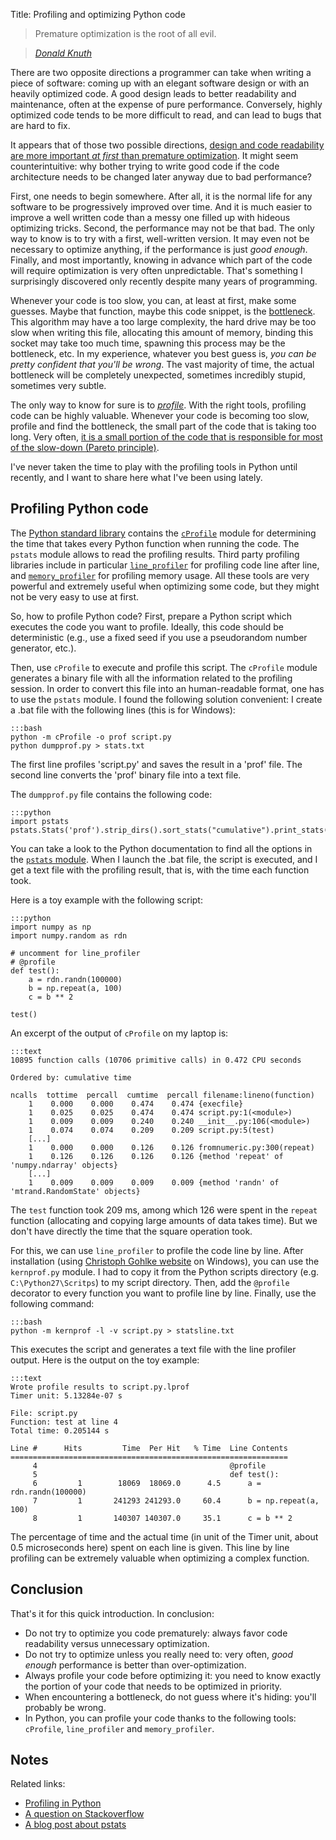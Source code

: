 Title: Profiling and optimizing Python code

> Premature optimization is the root of all evil.

> [_Donald Knuth_](http://en.wikipedia.org/wiki/Donald_Knuth)

There are two opposite directions a programmer can take when writing a piece
of software: coming up with an elegant software design or with an heavily 
optimized code. A good design leads to better readability and maintenance, 
often at the expense of pure performance. Conversely, highly optimized code
tends to be more difficult to read, and can lead to bugs that are hard to
fix.

<!-- PELICAN_END_SUMMARY -->

It appears that of those two possible directions, [design and code 
readability are more important _at first_ than premature
optimization](http://en.wikipedia.org/wiki/Program_optimization#When_to_optimize). 
It might seem counterintuitive: why bother trying to write good code if the
code architecture needs to be changed later anyway due to bad performance?

First, one needs to begin somewhere. After all, it is the normal life for
any software to be progressively improved over time. And it is much easier to
improve a well written code than a messy one filled up with hideous optimizing
tricks. Second, the performance may not be that bad. The only way to know is to
try with a first, well-written version. It may even not be necessary to 
optimize anything, if the performance is just _good enough_.
Finally, and most importantly, knowing in advance which part of the code will 
require optimization is very often unpredictable.
That's something I surprisingly discovered only recently despite many years
of programming.

Whenever your code is too slow, you can, at least at first, make some guesses.
Maybe that function, maybe this code snippet, is the
[bottleneck](http://en.wikipedia.org/wiki/Bottleneck_(engineering)#Engineering). 
This
algorithm may have a too large complexity, the hard drive may be too slow when
writing this file, allocating this amount of memory, binding this socket may 
take too much time, spawning this process may be the bottleneck, etc. In my
experience, whatever you best guess is, _you can be pretty confident that 
you'll be wrong_. The vast majority of time, the actual bottleneck will be
completely unexpected, sometimes incredibly stupid, sometimes very subtle.

The only way to know for sure is to 
[_profile_](http://en.wikipedia.org/wiki/Profiling_(computer_programming)). 
With the right tools, profiling
code can be highly valuable. Whenever your code is becoming too slow, profile
and find the bottleneck, the small part of the code that is taking too long.
Very often, [it is a small portion of the code that is responsible for 
most of the slow-down (Pareto 
principle)](http://en.wikipedia.org/wiki/Program_optimization#Bottlenecks).

I've never taken the time to play with the profiling tools in Python until
recently, and I want to share here what I've been using lately.

Profiling Python code
---------------------

The [Python standard library](http://docs.python.org/library/) contains the 
[`cProfile`](http://docs.python.org/library/profile.html) module for determining
the time that takes every Python function when running the code. The
`pstats` module allows to read the profiling results. Third party profiling
libraries include in particular 
[`line_profiler`](http://packages.python.org/line_profiler/) 
for profiling code line after 
line, and 
[`memory_profiler`](http://pypi.python.org/pypi/memory_profiler) 
for profiling memory usage. All these tools are
very powerful and extremely useful when optimizing some code, but they might not
be very easy to use at first.

So, how to profile Python code? First, prepare a Python script which executes
the code you want to profile. Ideally, this code should be deterministic
(e.g., use a fixed seed if you use a pseudorandom number generator, etc.).

Then, use `cProfile` to execute and profile this script. The `cProfile` module
generates a binary file with all the information related to the profiling
session.
In order to convert this file into an human-readable format, one has to use the
`pstats` module. I found the following solution convenient: I create a .bat file
with the following lines (this is for Windows):

    :::bash
    python -m cProfile -o prof script.py
    python dumpprof.py > stats.txt

The first line profiles 'script.py' and saves the result in a 'prof' file.
The second line converts the 'prof' binary file into a text file.
    
The `dumpprof.py` file contains the following code:

    :::python
    import pstats
    pstats.Stats('prof').strip_dirs().sort_stats("cumulative").print_stats()

You can take a look to the Python documentation to find all the options
in the
[`pstats` module](http://docs.python.org/library/profile.html#pstats.Stats). 
When I launch the .bat file, the script is executed,
and I get a text file with the profiling result, that is, with the time 
each function took.

Here is a toy example with the following script:

    :::python
    import numpy as np
    import numpy.random as rdn

    # uncomment for line_profiler
    # @profile
    def test():
        a = rdn.randn(100000)
        b = np.repeat(a, 100)
        c = b ** 2

    test()

An excerpt of the output of `cProfile` on my laptop is:
    
    :::text
    10895 function calls (10706 primitive calls) in 0.472 CPU seconds
    
    Ordered by: cumulative time
    
    ncalls  tottime  percall  cumtime  percall filename:lineno(function)
        1    0.000    0.000    0.474    0.474 {execfile}
        1    0.025    0.025    0.474    0.474 script.py:1(<module>)
        1    0.009    0.009    0.240    0.240 __init__.py:106(<module>)
        1    0.074    0.074    0.209    0.209 script.py:5(test)
        [...]
        1    0.000    0.000    0.126    0.126 fromnumeric.py:300(repeat)
        1    0.126    0.126    0.126    0.126 {method 'repeat' of 'numpy.ndarray' objects}
        [...]
        1    0.009    0.009    0.009    0.009 {method 'randn' of 'mtrand.RandomState' objects}

The `test` function took 209 ms, among which 126 were spent in the `repeat`
function (allocating and copying large amounts of data takes time). But
we don't have directly the time that the square operation took.

For this,
we can use `line_profiler` to profile the code line by line. 
After installation (using 
[Christoph Gohlke website](http://www.lfd.uci.edu/~gohlke/pythonlibs/)
on Windows), you can use the `kernprof.py` module. I had to copy it from the
Python scripts directory (e.g. `C:\Python27\Scritps`) to my script directory. 
Then, add the `@profile` decorator to every function you want to profile line
by line. Finally, use the following command:

    :::bash
    python -m kernprof -l -v script.py > statsline.txt

This executes the script and generates a text file with the line profiler
output. Here is the output on the toy example:

    :::text
    Wrote profile results to script.py.lprof
    Timer unit: 5.13284e-07 s

    File: script.py
    Function: test at line 4
    Total time: 0.205144 s

    Line #      Hits         Time  Per Hit   % Time  Line Contents
    ==============================================================
         4                                           @profile
         5                                           def test():
         6         1        18069  18069.0      4.5      a = rdn.randn(100000)
         7         1       241293 241293.0     60.4      b = np.repeat(a, 100)
         8         1       140307 140307.0     35.1      c = b ** 2

The percentage of time and the actual time (in unit of
the Timer unit, about 0.5 microseconds here) spent on each line is given.
This line by line profiling can be extremely valuable when optimizing a
complex function.

Conclusion
----------

That's it for this quick introduction. In conclusion:

  * Do not try to optimize you code prematurely: always favor code readability 
    versus unnecessary optimization.
  * Do not try to optimize unless you really need to: very often, _good enough_ 
    performance is better than over-optimization.  
  * Always profile your code before optimizing it: you need to know exactly the
    portion of your code that needs to be optimized in priority.
  * When encountering a bottleneck, do not guess where it's hiding: you'll 
    probably be wrong.
  * In Python, you can profile your code thanks to the following tools:
    `cProfile`, `line_profiler` and `memory_profiler`.
  
Notes
-----

Related links:

  * [Profiling in Python](http://www.doughellmann.com/PyMOTW/profile/)
  * [A question on Stackoverflow](http://stackoverflow.com/questions/582336/how-can-you-profile-a-python-script)
  * [A blog post about pstats](http://stefaanlippens.net/python_profiling_with_pstats_interactive_mode)
  
  